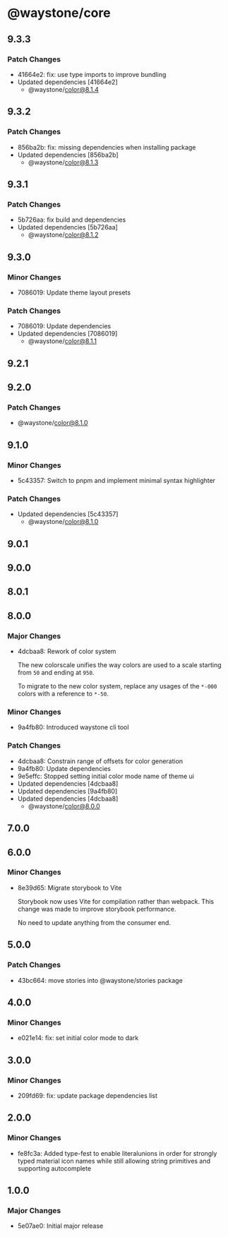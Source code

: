 # @waystone/core

## 9.3.3

### Patch Changes

- 41664e2: fix: use type imports to improve bundling
- Updated dependencies [41664e2]
  - @waystone/color@8.1.4

## 9.3.2

### Patch Changes

- 856ba2b: fix: missing dependencies when installing package
- Updated dependencies [856ba2b]
  - @waystone/color@8.1.3

## 9.3.1

### Patch Changes

- 5b726aa: fix build and dependencies
- Updated dependencies [5b726aa]
  - @waystone/color@8.1.2

## 9.3.0

### Minor Changes

- 7086019: Update theme layout presets

### Patch Changes

- 7086019: Update dependencies
- Updated dependencies [7086019]
  - @waystone/color@8.1.1

## 9.2.1

## 9.2.0

### Patch Changes

- @waystone/color@8.1.0

## 9.1.0

### Minor Changes

- 5c43357: Switch to pnpm and implement minimal syntax highlighter

### Patch Changes

- Updated dependencies [5c43357]
  - @waystone/color@8.1.0

## 9.0.1

## 9.0.0

## 8.0.1

## 8.0.0

### Major Changes

- 4dcbaa8: Rework of color system

  The new colorscale unifies the way colors are used to a scale starting from `50`
  and ending at `950`.

  To migrate to the new color system, replace any usages of the `*-000` colors
  with a reference to `*-50`.

### Minor Changes

- 9a4fb80: Introduced waystone cli tool

### Patch Changes

- 4dcbaa8: Constrain range of offsets for color generation
- 9a4fb80: Update dependencies
- 9e5effc: Stopped setting initial color mode name of theme ui
- Updated dependencies [4dcbaa8]
- Updated dependencies [9a4fb80]
- Updated dependencies [4dcbaa8]
  - @waystone/color@8.0.0

## 7.0.0

## 6.0.0

### Minor Changes

- 8e39d65: Migrate storybook to Vite

  Storybook now uses Vite for compilation rather than webpack. This change was
  made to improve storybook performance.

  No need to update anything from the consumer end.

## 5.0.0

### Patch Changes

- 43bc664: move stories into @waystone/stories package

## 4.0.0

### Minor Changes

- e021e14: fix: set initial color mode to dark

## 3.0.0

### Minor Changes

- 209fd69: fix: update package dependencies list

## 2.0.0

### Minor Changes

- fe8fc3a: Added type-fest to enable literalunions in order for strongly typed material icon names while still allowing string primitives and supporting autocomplete

## 1.0.0

### Major Changes

- 5e07ae0: Initial major release
